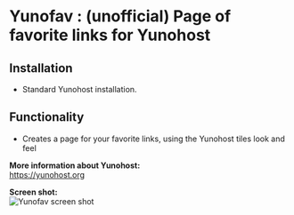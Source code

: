 # Yunofav : (unofficial) Page of favorite links for Yunohost #

## Installation ##
- Standard Yunohost installation.

## Functionality ##
- Creates a page for your favorite links, using the Yunohost tiles look and feel

**More information about Yunohost:**    
https://yunohost.org

**Screen shot:**<br>
![Yunofav screen shot](https://lh4.googleusercontent.com/-m1ZivTu8c5k/VJrfEab4-0I/AAAAAAAACG0/q55YVPMbiFk/s600/ScreenHunter_01%2520Dec.%252024%252016.37.gif)
